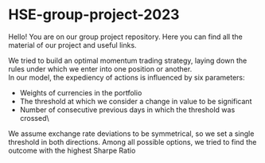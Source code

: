 # HSE-group-project-2023
Hello! You are on our group project repository. Here you can find all the material of our project and useful links. 

We tried to build an optimal momentum trading strategy, laying down the rules under which we enter into one position or another.\
In our model, the expediency of actions is influenced by six parameters:
- Weights of currencies in the portfolio
- The threshold at which we consider a change in value to be significant
- Number of consecutive previous days in which the threshold was
crossed\

We assume exchange rate deviations to be symmetrical, so we set a
single threshold in both directions. Among all possible options, we tried to find the outcome with the highest Sharpe Ratio
